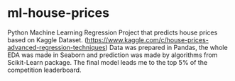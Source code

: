 # ml-house-prices
Python Machine Learning Regression Project that predicts house prices based on Kaggle Dataset. (https://www.kaggle.com/c/house-prices-advanced-regression-techniques)
Data was prepared in Pandas, the whole EDA was made in Seaborn and prediction was made by algorithms from Scikit-Learn package.
The final model leads me to the top 5% of the competition leaderboard.
